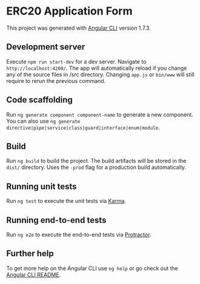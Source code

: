# ERC20 Application Form

This project was generated with [Angular CLI](https://github.com/angular/angular-cli) version 1.7.3.

## Development server

Execute `npm run start-dev` for a dev server. Navigate to `http://localhost:4200/`. The app will automatically reload if you change any of the source files in /src directory. Changing `app.js` or `bin/www` will still require to rerun the previous command.

## Code scaffolding

Run `ng generate component component-name` to generate a new component. You can also use `ng generate directive|pipe|service|class|guard|interface|enum|module`.

## Build

Run `ng build` to build the project. The build artifacts will be stored in the `dist/` directory. Uses the `-prod` flag for a production build automatically.

## Running unit tests

Run `ng test` to execute the unit tests via [Karma](https://karma-runner.github.io).

## Running end-to-end tests

Run `ng e2e` to execute the end-to-end tests via [Protractor](http://www.protractortest.org/).

## Further help

To get more help on the Angular CLI use `ng help` or go check out the [Angular CLI README](https://github.com/angular/angular-cli/blob/master/README.md).
